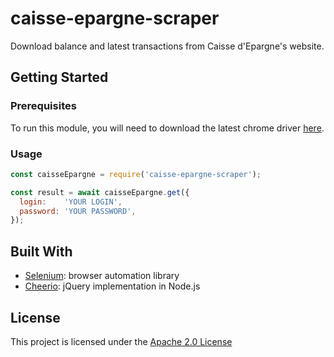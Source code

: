# caisse-epargne-scraper

Download balance and latest transactions from Caisse d'Epargne's website.

## Getting Started

### Prerequisites

To run this module, you will need to download the latest chrome driver [here](http://chromedriver.storage.googleapis.com/index.html).

### Usage

```javascript
const caisseEpargne = require('caisse-epargne-scraper');

const result = await caisseEpargne.get({
  login:    'YOUR LOGIN',
  password: 'YOUR PASSWORD',
});
```

## Built With

  * [Selenium](https://www.npmjs.com/package/selenium-webdriver): browser automation library
  * [Cheerio](https://www.npmjs.com/package/cheerio): jQuery implementation in Node.js

## License

This project is licensed under the [Apache 2.0 License](https://www.apache.org/licenses/LICENSE-2.0)
